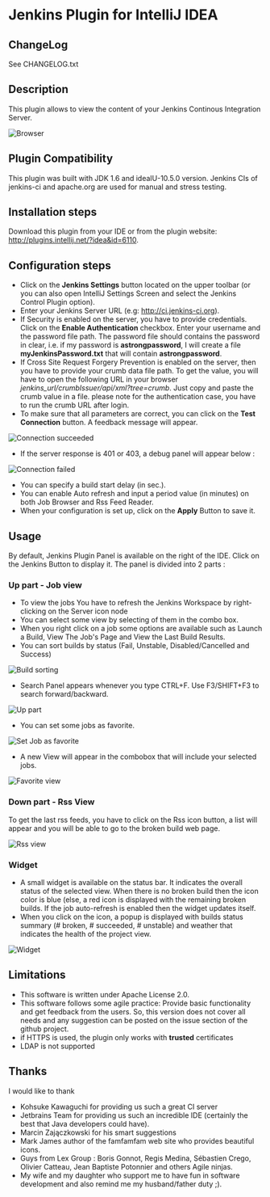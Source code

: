 # Jenkins Plugin for IntelliJ IDEA

## ChangeLog
See CHANGELOG.txt

## Description
This plugin allows to view the content of your Jenkins Continous Integration Server.

![Browser](https://github.com/dboissier/jenkins-control-plugin/blob/master/doc/images/Browser.png?raw=true)

## Plugin Compatibility
This plugin was built with JDK 1.6 and ideaIU-10.5.0 version. Jenkins CIs of jenkins-ci and apache.org are used for manual and stress testing.

## Installation steps
Download this plugin from your IDE or from the plugin website: http://plugins.intellij.net/?idea&id=6110.

## Configuration steps
* Click on the **Jenkins Settings** button located on the upper toolbar (or you can also open IntelliJ Settings Screen and select the Jenkins Control Plugin option).
* Enter your Jenkins Server URL (e.g: http://ci.jenkins-ci.org).
* If Security is enabled on the server, you have to provide credentials. Click on the **Enable Authentication** checkbox. Enter your username and the password file path. The password file should contains the password in clear, i.e. if my password is **astrongpassword**, I will create a file **myJenkinsPassword.txt** that will contain **astrongpassword**.
* If Cross Site Request Forgery Prevention is enabled on the server, then you have to provide your crumb data file path. To get the value, you will have to open the following URL in your browser *_jenkins_url_/crumbIssuer/api/xml?tree=crumb*. Just copy and paste the crumb value in a file. please note for the authentication case, you have to run the crumb URL after login.  
* To make sure that all parameters are correct, you can click on the **Test Connection** button. A feedback message will appear.

![Connection succeeded](https://github.com/dboissier/jenkins-control-plugin/blob/master/doc/images/Configuration-Success.png?raw=true)

* If the server response is 401 or 403, a debug panel will appear below :

![Connection failed](https://github.com/dboissier/jenkins-control-plugin/blob/master/doc/images/Configuration-failure.png?raw=true)

* You can specify a build start delay (in sec.).
* You can enable Auto refresh and input a period value (in minutes) on both Job Browser and Rss Feed Reader.
* When your configuration is set up, click on the **Apply** Button to save it.

## Usage
By default, Jenkins Plugin Panel is available on the right of the IDE. Click on the Jenkins Button to display it.
The panel is divided into 2 parts :
### Up part - Job view
* To view the jobs You have to refresh the Jenkins Workspace by right-clicking on the Server icon node
* You can select some view by selecting of them in the combo box.
* When you right click on a job some options are available such as Launch a Build, View The Job's Page and View the Last Build Results.
* You can sort builds by status (Fail, Unstable, Disabled/Cancelled and Success)

![Build sorting](https://github.com/dboissier/jenkins-control-plugin/blob/master/doc/images/Browser-sortingByStatus.png?raw=true)

* Search Panel appears whenever you type CTRL+F. Use F3/SHIFT+F3 to search forward/backward.

![Up part](https://github.com/dboissier/jenkins-control-plugin/blob/master/doc/images/Browser-search.png?raw=true)

* You can set some jobs as favorite.

![Set Job as favorite ](https://github.com/dboissier/jenkins-control-plugin/blob/master/doc/images/Browser-setAsFavorite.png?raw=true)

* A new View will appear in the combobox that will include your selected jobs.

![Favorite view](https://github.com/dboissier/jenkins-control-plugin/blob/master/doc/images/Browser-favoriteView.png?raw=true)

### Down part - Rss View
To get the last rss feeds, you have to click on the Rss icon button, a list will appear and you will be able to go to the broken build web page.

![Rss view](https://github.com/dboissier/jenkins-control-plugin/blob/master/doc/images/RssLatestBuilds.png?raw=true)

### Widget
* A small widget is available on the status bar. It indicates the overall status of the selected view. When there is no broken build then the icon color is blue (else, a red icon is displayed with the remaining broken builds. If the job auto-refresh is enabled then the widget updates itself.
* When you click on the icon, a popup is displayed with builds status summary (# broken, # succeeded, # unstable) and weather that indicates the health of the project view.

![Widget](https://github.com/dboissier/jenkins-control-plugin/blob/master/doc/images/Widget.png?raw=true)

## Limitations
* This software is written under Apache License 2.0.
* This software follows some agile practice: Provide basic functionality and get feedback from the users. So, this version
does not cover all needs and any suggestion can be posted on the issue section of the github project.
* if HTTPS is used, the plugin only works with **trusted** certificates
* LDAP is not supported

## Thanks
I would like to thank
* Kohsuke Kawaguchi for providing us such a great CI server
* Jetbrains Team for providing us such an incredible IDE (certainly the best that Java developers could have).
* Marcin Zajączkowski for his smart suggestions
* Mark James author of the famfamfam web site who provides beautiful icons.
* Guys from Lex Group : Boris Gonnot, Regis Medina, Sébastien Crego, Olivier Catteau, Jean Baptiste Potonnier and others Agile ninjas.
* My wife and my daughter who support me to have fun in software development and also remind me my husband/father duty ;).
